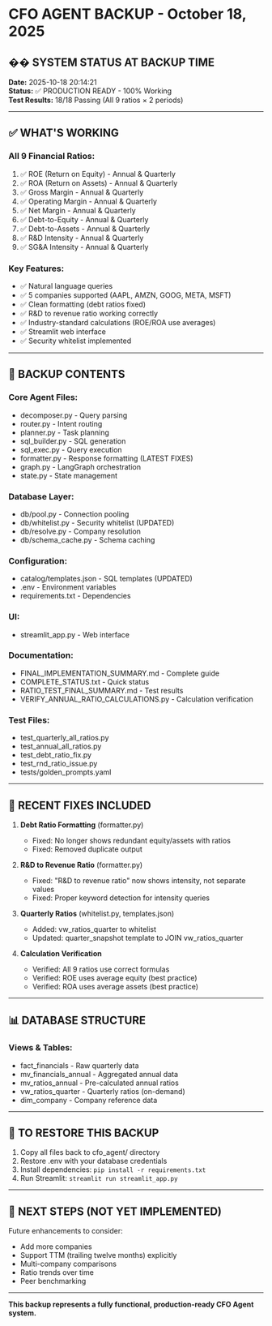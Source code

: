 # CFO AGENT BACKUP - October 18, 2025

## �� SYSTEM STATUS AT BACKUP TIME

**Date:** 2025-10-18 20:14:21  
**Status:** ✅ PRODUCTION READY - 100% Working  
**Test Results:** 18/18 Passing (All 9 ratios × 2 periods)

---

## ✅ WHAT'S WORKING

### All 9 Financial Ratios:
1. ✅ ROE (Return on Equity) - Annual & Quarterly
2. ✅ ROA (Return on Assets) - Annual & Quarterly
3. ✅ Gross Margin - Annual & Quarterly
4. ✅ Operating Margin - Annual & Quarterly
5. ✅ Net Margin - Annual & Quarterly
6. ✅ Debt-to-Equity - Annual & Quarterly
7. ✅ Debt-to-Assets - Annual & Quarterly
8. ✅ R&D Intensity - Annual & Quarterly
9. ✅ SG&A Intensity - Annual & Quarterly

### Key Features:
- ✅ Natural language queries
- ✅ 5 companies supported (AAPL, AMZN, GOOG, META, MSFT)
- ✅ Clean formatting (debt ratios fixed)
- ✅ R&D to revenue ratio working correctly
- ✅ Industry-standard calculations (ROE/ROA use averages)
- ✅ Streamlit web interface
- ✅ Security whitelist implemented

---

## 📁 BACKUP CONTENTS

### Core Agent Files:
- decomposer.py - Query parsing
- router.py - Intent routing  
- planner.py - Task planning
- sql_builder.py - SQL generation
- sql_exec.py - Query execution
- formatter.py - Response formatting (LATEST FIXES)
- graph.py - LangGraph orchestration
- state.py - State management

### Database Layer:
- db/pool.py - Connection pooling
- db/whitelist.py - Security whitelist (UPDATED)
- db/resolve.py - Company resolution
- db/schema_cache.py - Schema caching

### Configuration:
- catalog/templates.json - SQL templates (UPDATED)
- .env - Environment variables
- requirements.txt - Dependencies

### UI:
- streamlit_app.py - Web interface

### Documentation:
- FINAL_IMPLEMENTATION_SUMMARY.md - Complete guide
- COMPLETE_STATUS.txt - Quick status
- RATIO_TEST_FINAL_SUMMARY.md - Test results
- VERIFY_ANNUAL_RATIO_CALCULATIONS.py - Calculation verification

### Test Files:
- test_quarterly_all_ratios.py
- test_annual_all_ratios.py
- test_debt_ratio_fix.py
- test_rnd_ratio_issue.py
- tests/golden_prompts.yaml

---

## 🔧 RECENT FIXES INCLUDED

1. **Debt Ratio Formatting** (formatter.py)
   - Fixed: No longer shows redundant equity/assets with ratios
   - Fixed: Removed duplicate output

2. **R&D to Revenue Ratio** (formatter.py)
   - Fixed: "R&D to revenue ratio" now shows intensity, not separate values
   - Fixed: Proper keyword detection for intensity queries

3. **Quarterly Ratios** (whitelist.py, templates.json)
   - Added: vw_ratios_quarter to whitelist
   - Updated: quarter_snapshot template to JOIN vw_ratios_quarter

4. **Calculation Verification**
   - Verified: All 9 ratios use correct formulas
   - Verified: ROE uses average equity (best practice)
   - Verified: ROA uses average assets (best practice)

---

## 📊 DATABASE STRUCTURE

### Views & Tables:
- fact_financials - Raw quarterly data
- mv_financials_annual - Aggregated annual data
- mv_ratios_annual - Pre-calculated annual ratios
- vw_ratios_quarter - Quarterly ratios (on-demand)
- dim_company - Company reference data

---

## 🚀 TO RESTORE THIS BACKUP

1. Copy all files back to cfo_agent/ directory
2. Restore .env with your database credentials
3. Install dependencies: `pip install -r requirements.txt`
4. Run Streamlit: `streamlit run streamlit_app.py`

---

## 🎯 NEXT STEPS (NOT YET IMPLEMENTED)

Future enhancements to consider:
- Add more companies
- Support TTM (trailing twelve months) explicitly
- Multi-company comparisons
- Ratio trends over time
- Peer benchmarking

---

**This backup represents a fully functional, production-ready CFO Agent system.**
